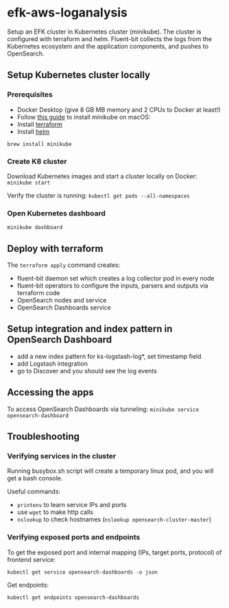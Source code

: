 # efk-aws-loganalysis

Setup an EFK cluster in Kubernetes cluster (minikube). The cluster is configured with terraform and helm. 
Fluent-bit collects the logs from the Kubernetes ecosystem and the application components, and pushes to OpenSearch.  

## Setup Kubernetes cluster locally

### Prerequisites

- Docker Desktop (give 8 GB MB memory and 2 CPUs to Docker at least!)
- Follow [this guide](https://minikube.sigs.k8s.io/docs/start/) to install minikube on macOS:
- Install [terraform](https://learn.hashicorp.com/tutorials/terraform/install-cli#install-terraform)
- Install [helm](https://helm.sh/docs/intro/install/#through-package-managers)

```
brew install minikube
```

### Create K8 cluster

Download Kubernetes images and start a cluster locally on Docker: 
`minikube start`

Verify the cluster is running:
`kubectl get pods --all-namespaces`

### Open Kubernetes dashboard

`minikube dashboard`

## Deploy with terraform

The `terraform apply` command creates:
- fluent-bit daemon set which creates a log collector pod in every node
- fluent-bit operators to configure the inputs, parsers and outputs via terraform code
- OpenSearch nodes and service
- OpenSearch Dashboards service

## Setup integration and index pattern in OpenSearch Dashboard

- add a new index pattern for ks-logstash-log*, set timestamp field
- add Logstash integration
- go to Discover and you should see the log events

## Accessing the apps

To access OpenSearch Dashboards via tunneling:
`minikube service opensearch-dashboard`

## Troubleshooting

### Verifying services in the cluster

Running busybox.sh script will create a temporary linux pod, and you will get a bash console.

Useful commands:
- `printenv` to learn service IPs and ports
- use `wget` to make http calls
- `nslookup` to check hostnames (`nslookup opensearch-cluster-master`)

### Verifying exposed ports and endpoints

To get the exposed port and internal mapping (IPs, target ports, protocol) of frontend service:

`kubectl get service opensearch-dashboards -o json`

Get endpoints:

`kubectl get endpoints opensearch-dashboards`


